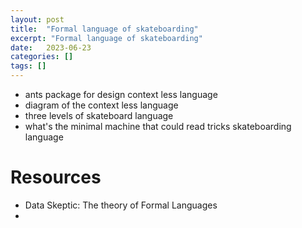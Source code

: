```yaml
---
layout: post
title:  "Formal language of skateboarding"
excerpt: "Formal language of skateboarding"
date:   2023-06-23
categories: []
tags: []
---
```


* ants package for design context less language
* diagram of the context less language
* three levels of skateboard language
* what's the minimal machine that could read tricks skateboarding language


# Resources
* Data Skeptic: The theory of Formal Languages
* 